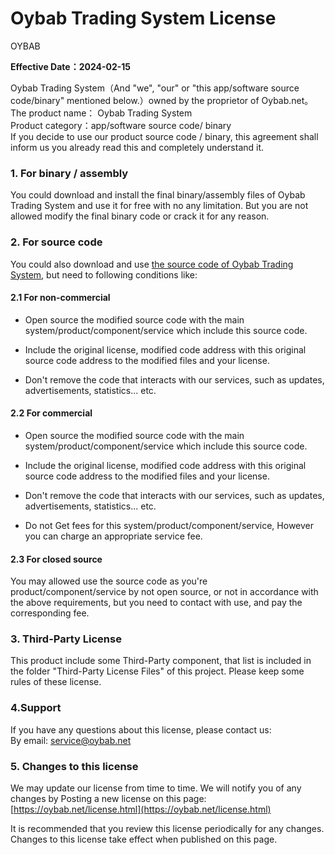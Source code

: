 
# Oybab Trading System License

OYBAB

**Effective Date：2024-02-15**

Oybab Trading System（And "we", "our" or "this app/software source code/binary" mentioned below.）owned by the proprietor of Oybab.net。<br>
The product name： Oybab Trading System  
Product category：app/software source code/ binary  
If you decide to use our product source code / binary, this agreement shall inform us you already read this and completely understand it.

### 1. For binary / assembly

You could download and install the final binary/assembly files of Oybab Trading System and use it for free with no any limitation. But you are not allowed modify the final binary code or crack it for any reason.

### 2. For source code  

You could also download and use [the source code of Oybab Trading System](https://github.com/oybab/TradingSystem), but need to following conditions like:

#### 2.1 For non-commercial

-   Open source the modified source code with the main system/product/component/service which include this source code.
    
-   Include the original license, modified code address with this original source code address to the modified files and your license.

-   Don't remove the code that interacts with our services, such as updates, advertisements, statistics... etc.
    

#### 2.2 For commercial

-   Open source the modified source code with the main system/product/component/service which include this source code.
    
-   Include the original license, modified code address with this original source code address to the modified files and your license.

-   Don't remove the code that interacts with our services, such as updates, advertisements, statistics... etc.
    
-   Do not Get fees for this system/product/component/service, However you can charge an appropriate service fee.
    

#### 2.3 For closed source

You may allowed use the source code as you're product/component/service by not open source, or not in accordance with the above requirements, but you need to contact with use, and pay the corresponding fee.

### 3. Third-Party License

This product include some Third-Party component, that list is included in the folder "Third-Party License Files" of this project. Please keep some rules of these license.

### 4.Support

If you have any questions about this license, please contact us:  
By email: [service@oybab.net](mailto:service@oybab.net)

### 5. Changes to this license

We may update our license from time to time. We will notify you of any changes by Posting a new license on this page:  [https://oybab.net/license.html](https://oybab.net/license.html)

It is recommended that you review this license periodically for any changes. Changes to this license take effect when published on this page.
